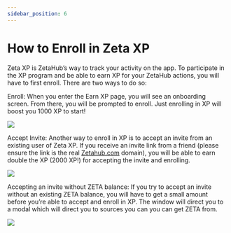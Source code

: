```yaml
---
sidebar_position: 6
---
```


# How to Enroll in Zeta XP

Zeta XP is ZetaHub’s way to track your activity on the app. To participate in
the XP program and be able to earn XP for your ZetaHub actions, you will have to
first enroll. There are two ways to do so:

Enroll: When you enter the Earn XP page, you will see an onboarding screen. From
there, you will be prompted to enroll. Just enrolling in XP will boost you 1000
XP to start!

![](/img/docs/zetahub/enroll-zeta-xp-1.png)

Accept Invite: Another way to enroll in XP is to accept an invite from an
existing user of Zeta XP. If you receive an invite link from a friend (please
ensure the link is the real [Zetahub.com](http://Zetahub.com) domain), you will
be able to earn double the XP (2000 XP!) for accepting the invite and enrolling.

![](/img/docs/zetahub/enroll-zeta-xp-2.png)

Accepting an invite without ZETA balance: If you try to accept an invite without
an existing ZETA balance, you will have to get a small amount before you’re able
to accept and enroll in XP. The window will direct you to a modal which will
direct you to sources you can you can get ZETA from.

![](/img/docs/zetahub/enroll-zeta-xp-3.png)
